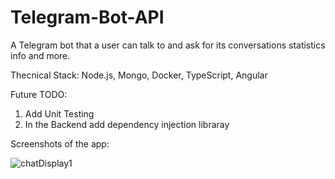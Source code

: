 # Telegram-Bot-API
A Telegram bot that a user can talk to and ask for its conversations statistics info and more.

Thecnical Stack: Node.js, Mongo, Docker, TypeScript, Angular

Future TODO:
1. Add Unit Testing
2. In the Backend add dependency injection libraray 

Screenshots of the app:

![chatDisplay1](https://user-images.githubusercontent.com/32463347/120456613-72034c80-c39e-11eb-96a9-b1a259a8ecc9.png)


